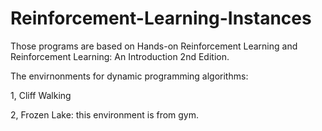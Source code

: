 # Reinforcement-Learning-Instances
Those programs are based on Hands-on Reinforcement Learning and Reinforcement Learning: An Introduction 2nd Edition.

The envirnonments for dynamic programming algorithms:

1, Cliff Walking

2, Frozen Lake: this environment is from gym.

